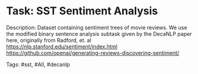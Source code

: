 Task: SST Sentiment Analysis
=============================
Description: Dataset containing sentiment trees of movie reviews. We use the modified binary sentence analysis subtask given by the DecaNLP paper here, originally from Radford, et. al https://nlp.stanford.edu/sentiment/index.html https://github.com/openai/generating-reviews-discovering-sentiment/

Tags: #sst, #All, #decanlp

